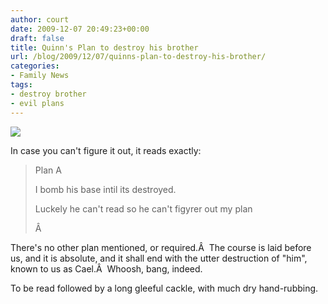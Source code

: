 ```yaml
---
author: court
date: 2009-12-07 20:49:23+00:00
draft: false
title: Quinn's Plan to destroy his brother
url: /blog/2009/12/07/quinns-plan-to-destroy-his-brother/
categories:
- Family News
tags:
- destroy brother
- evil plans
---
```


[![](http://www.vallentyne.com/blog/wp-content/uploads/2009/12/p_1600_1200_7E418D66-A4F6-40DC-8008-0DA594B52977.jpeg)
](http://www.vallentyne.com/blog/wp-content/uploads/2009/12/p_1600_1200_7E418D66-A4F6-40DC-8008-0DA594B52977.jpeg)



In case you can't figure it out, it reads exactly:


<blockquote>Plan A

I bomb his base intil its destroyed.

Luckely he can't read so he can't figyrer out my plan

<whoosh>Â  <bang></blockquote>


There's no other plan mentioned, or required.Â  The course is laid before us, and it is absolute, and it shall end with the utter destruction of "him", known to us as Cael.Â  Whoosh, bang, indeed.

To be read followed by a long gleeful cackle, with much dry hand-rubbing.
